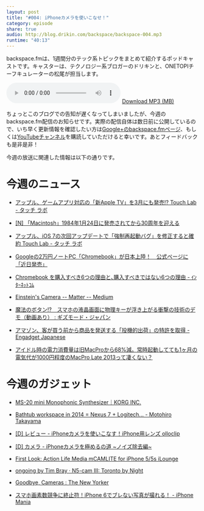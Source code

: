 ```yaml
---
layout: post
title: "#004: iPhoneカメラを使いこなせ！"
category: episode
share: true
audio: http://blog.drikin.com/backspace/backspace-004.mp3
runtime: "40:13"
---
```


backspace.fmは、1週間分のテック系トピックをまとめて紹介するポッドキャストです。キャスターは、テクノロジー系ブロガーのドリキンと、ONETOPIチーフキュレーターの松尾が担当します。

<audio src="http://blog.drikin.com/backspace/backspace-004.mp3" controls preload></audio>
[Download MP3 (MB)](http://blog.drikin.com/backspace/backspace-004.mp3)

ちょっとこのブログでの告知が遅くなってしまいましたが、今週のbackspace.fm配信のお知らせです。実際の配信自体は数日前に公開しているので、いち早く更新情報を確認したい方は[Google+のbackspace.fmページ](https://plus.google.com/+BackspaceFmHome)、もしくは[YouTubeチャンネル](https://www.youtube.com/user/backspacefm)を購読していただけると幸いです。あとフィードバックも是非是非！

今週の放送に関連した情報は以下の通りです。

今週のニュース
==============
- [アップル、ゲームアプリ対応の「新Apple TV」を3月にも発売!?  Touch Lab - タッチ ラボ](http://touchlab.jp/2014/01/new_apple_tv_with_game_app_rumor/)

- [[N] 「Macintosh」1984年1月24日に発売されてから30周年を迎える](http://netafull.net/apple/045707.html)

- [アップル、iOS 7の次回アップデートで「強制再起動バグ」を修正すると確約  Touch Lab - タッチ ラボ](http://touchlab.jp/2014/01/ios7_black_screen_of_death_fix/)

- [Googleの2万円ノートPC「Chromebook」が日本上陸！　公式ページに「近日発売」](http://www.i-mezzo.net/log/2014/01/20233325.html)

- [Chromebook を購入すべき6つの理由と､購入すべきではない6つの理由 - ｲﾝﾀｰﾈｯﾄｺﾑ](http://japan.internet.com/m/webtech/20140122/2.html)

- [Einstein's Camera  -- Matter -- Medium](https://medium.com/matter/88aa8a185898?fb_action_ids=732123036798045&fb_action_types=og.likes)

- [魔法のボタン!?　スマホの液晶画面に物理キーが浮き上がる衝撃の技術のデモ（動画あり） : ギズモード・ジャパン](http://www.gizmodo.jp/sp/2014/01/post_13802.html)

- [アマゾン、客が買う前から商品を発送する「投機的出荷」の特許を取得 - Engadget Japanese](http://japanese.engadget.com/2014/01/19/amazon/)

- [アイドル時の電力消費量は旧MacProから68%減。常時起動してても1ヶ月の電気代が1000円程度のMacPro Late 2013って凄くない？](http://applech2.com/archives/36193517.html)

今週のガジェット
================
- [MS-20 mini Monophonic Synthesizer｜KORG INC.](http://www.korg.co.jp/Product/Dance/MS-20mini/)

- [Bathtub workspace in 2014 = Nexus 7 + Logitech... - Motohiro Takayama](http://blog.mootoh.net/post/74379312098/bathtub-workspace-in-2014-nexus-7-logitech)

- [[D] レビュー - iPhoneカメラを使いこなす！iPhone用レンズ olloclip](http://blog.drikin.com/2014/01/---iphoneiphone-olloclip.html)

- [[D] カメラ - iPhoneカメラを極めるの道 ~ノイズ除去編~](http://blog.drikin.com/2014/01/---iphone.html)

- [First Look: Action Life Media mCAMLITE for iPhone 5/5s  iLounge](http://www.ilounge.com/index.php/reviews/entry/action-life-media-mcamlite-for-iphone-5-5s/)

- [ongoing by Tim Bray · N5-cam III: Toronto by Night](https://www.tbray.org/ongoing/When/201x/2014/01/17/N5-Toronto-by-night)

- [Goodbye, Cameras : The New Yorker](http://www.newyorker.com/online/blogs/elements/2013/12/goodbye-cameras.html)

- [スマホ画素数競争に終止符！iPhone 6でブレない写真が撮れる！ - iPhone Mania](http://iphone-mania.jp/news-18028/)

